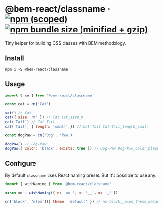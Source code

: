 # @bem-react/classname &middot; [![npm (scoped)](https://img.shields.io/npm/v/@bem-react/classname.svg)](https://www.npmjs.com/package/@bem-react/classname) [![npm bundle size (minified + gzip)](https://img.shields.io/bundlephobia/minzip/@bem-react/classname.svg)](https://bundlephobia.com/result?p=@bem-react/classname)

Tiny helper for building CSS classes with BEM methodology.

## Install

```
npm i -S @bem-react/classname
```

## Usage

```js
import { cn } from '@bem-react/classname'

const cat = cn('Cat')

cat() // Cat
cat({ size: 'm' }) // Cat Cat_size_m
cat('Tail') // Cat-Tail
cat('Tail', { length: 'small' }) // Cat-Tail Cat-Tail_length_small

const dogPaw = cn('Dog', 'Paw')

dogPaw() // Dog-Paw
dogPaw({ color: 'black', exists: true }) // Dog-Paw Dog-Paw_color_black Dog-Paw_exists
```

## Configure

By default `classname` uses React naming preset. But it's possible to use any.

```js
import { withNaming } from '@bem-react/classname'

const cn = withNaming({ n: 'ns-', e: '__', m: '_' })

cn('block', 'elem')({ theme: 'default' }) // ns-block__elem_theme_default
```
